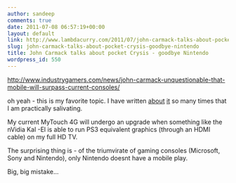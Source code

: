 ```yaml
---
author: sandeep
comments: true
date: 2011-07-08 06:57:19+00:00
layout: default
link: http://www.lambdacurry.com/2011/07/john-carmack-talks-about-pocket-crysis-goodbye-nintendo/
slug: john-carmack-talks-about-pocket-crysis-goodbye-nintendo
title: John Carmack talks about pocket Crysis - goodbye Nintendo
wordpress_id: 550
---
```


http://www.industrygamers.com/news/john-carmack-unquestionable-that-mobile-will-surpass-current-consoles/

oh yeah - this is my favorite topic. I have written [about](http://www.lambdacurry.com/2011/02/17/when-can-i-have-some-crysis-love-on-my-quad-core-tegra-android-phone/) [it](http://www.lambdacurry.com/2011/02/03/is-the-motorola-atrix-and-android-the-future-of-personal-computing-both-mobile-and-desktop/) so many times that I am practically salivating.

My current MyTouch 4G will undergo an upgrade when something like the nVidia Kal -El is able to run PS3 equivalent graphics (through an HDMI cable) on my full HD TV.

The surprising thing is - of the triumvirate of gaming consoles (Microsoft, Sony and Nintendo), only Nintendo doesnt have a mobile play.

Big, big mistake...
